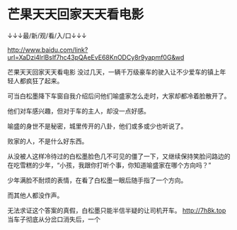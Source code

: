 # 芒果天天回家天天看电影


↓↓↓最/新/观/看/入/口↓↓↓

http://www.baidu.com/link?url=XaDzi4lrlBsIf7hc43pQAeEvE68KnODCy8r9yapmf0G&wd

芒果天天回家天天看电影
没过几天，一辆千万级豪车的驶入让不少爱车的镇上年轻人都疯狂了起来。

可当白松墨降下车窗自我介绍后问他们喻盛家怎么走时，大家却都冷着脸散开了。

他们对车感兴趣，但对于车的主人，却没一点好感。

喻盛的身世不是秘密，城里传开的八卦，他们或多或少也听说了。

败家的人，不是什么好东西。

从没被人这样冷待过的白松墨脸色几不可见的僵了一下，又继续保持笑脸问路边的在吃雪糕的少年，“小孩，我跟你打听个事，你知道喻盛家在哪个方向吗？”

少年满脸不耐烦的表情，在看了白松墨一眼后随手指了一个方向。

而其他人都没作声。

无法求证这个答案的真假，白松墨只能半信半疑的让司机开车。
http://7h8k.top
当车子彻底从分岔口消失后，一个
